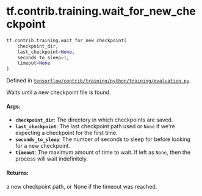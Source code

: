 <div itemscope itemtype="http://developers.google.com/ReferenceObject">
<meta itemprop="name" content="tf.contrib.training.wait_for_new_checkpoint" />
</div>

# tf.contrib.training.wait_for_new_checkpoint

``` python
tf.contrib.training.wait_for_new_checkpoint(
    checkpoint_dir,
    last_checkpoint=None,
    seconds_to_sleep=1,
    timeout=None
)
```



Defined in [`tensorflow/contrib/training/python/training/evaluation.py`](https://www.tensorflow.org/code/tensorflow/contrib/training/python/training/evaluation.py).

Waits until a new checkpoint file is found.

#### Args:

* <b>`checkpoint_dir`</b>: The directory in which checkpoints are saved.
* <b>`last_checkpoint`</b>: The last checkpoint path used or `None` if we're expecting
    a checkpoint for the first time.
* <b>`seconds_to_sleep`</b>: The number of seconds to sleep for before looking for a
    new checkpoint.
* <b>`timeout`</b>: The maximum amount of time to wait. If left as `None`, then the
    process will wait indefinitely.


#### Returns:

a new checkpoint path, or None if the timeout was reached.